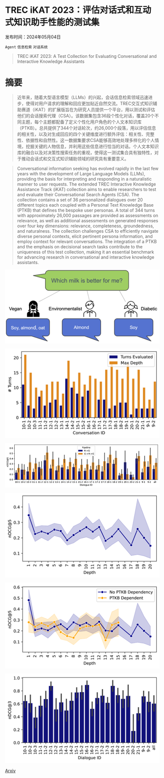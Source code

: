 # TREC iKAT 2023：评估对话式和互动式知识助手性能的测试集

发布时间：2024年05月04日

`Agent` `信息检索` `对话系统`

> TREC iKAT 2023: A Test Collection for Evaluating Conversational and Interactive Knowledge Assistants

# 摘要

> 近年来，随着大型语言模型（LLMs）的兴起，会话信息检索领域迅速进步，使得对用户请求的理解和回应更加贴近自然交流。TREC交互式知识辅助赛道（iKAT）的扩展版旨在为研究人员提供一个平台，用以测试和评估他们的会话搜索代理（CSA）。该数据集包含36段个性化对话，覆盖20个不同主题，每个主题都配备了定义个性化用户角色的个人文本知识库（PTKB）。总共提供了344个对话轮次，约26,000个段落，用以评估信息的相关性，以及对生成回应的四个关键维度进行额外评估：相关性、完整性、依据性和自然性。这一数据集要求CSA能够高效地处理多样化的个人情境，挖掘关键的人物信息，并利用这些信息进行恰当的对话。个人文本知识库的融合以及对决策性搜索任务的重视，使得这一测试集合具有独特性，对于推动会话式和交互式知识辅助领域的研究具有重要意义。

> Conversational information seeking has evolved rapidly in the last few years with the development of Large Language Models (LLMs), providing the basis for interpreting and responding in a naturalistic manner to user requests. The extended TREC Interactive Knowledge Assistance Track (iKAT) collection aims to enable researchers to test and evaluate their Conversational Search Agents (CSA). The collection contains a set of 36 personalized dialogues over 20 different topics each coupled with a Personal Text Knowledge Base (PTKB) that defines the bespoke user personas. A total of 344 turns with approximately 26,000 passages are provided as assessments on relevance, as well as additional assessments on generated responses over four key dimensions: relevance, completeness, groundedness, and naturalness. The collection challenges CSA to efficiently navigate diverse personal contexts, elicit pertinent persona information, and employ context for relevant conversations. The integration of a PTKB and the emphasis on decisional search tasks contribute to the uniqueness of this test collection, making it an essential benchmark for advancing research in conversational and interactive knowledge assistants.

![TREC iKAT 2023：评估对话式和互动式知识助手性能的测试集](../../../paper_images/2405.02637/milk.png)

![TREC iKAT 2023：评估对话式和互动式知识助手性能的测试集](../../../paper_images/2405.02637/x1.png)

![TREC iKAT 2023：评估对话式和互动式知识助手性能的测试集](../../../paper_images/2405.02637/x2.png)

![TREC iKAT 2023：评估对话式和互动式知识助手性能的测试集](../../../paper_images/2405.02637/x3.png)

![TREC iKAT 2023：评估对话式和互动式知识助手性能的测试集](../../../paper_images/2405.02637/x4.png)

![TREC iKAT 2023：评估对话式和互动式知识助手性能的测试集](../../../paper_images/2405.02637/x5.png)

[Arxiv](https://arxiv.org/abs/2405.02637)